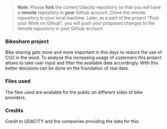 >**Note**: Please **fork** the current Udacity repository so that you will have a **remote** repository in **your** Github account. Clone the remote repository to your local machine. Later, as a part of the project "Post your Work on Github", you will push your proposed changes to the remote repository in your Github account.

### Bikeshare project
Bike sharing gets more and more important in this days to reduce the use of CO2 in the word. To analyse this increasing usage of customers this project allows to take user input and filter the available data accordingly. With this better decisions can be done on the foundation of real data.

### Files used
The files used are available for the public on different sides of bike providers.

### Credits
Credit to UDACITY and the companies providing the data for this.
